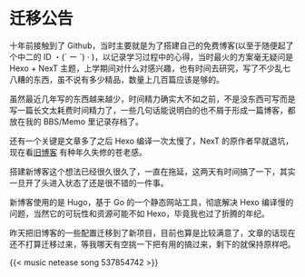 # 迁移公告


十年前接触到了 Github，当时主要就是为了搭建自己的免费博客(以至于随便起了个中二的 ID ・(´ ー `) · )，以记录学习过程中的心得，当时最火的方案毫无疑问是 Hexo + NexT 主题，上学期间对什么对感兴趣，也有时间去研究，写了不少乱七八糟的东西，虽不说有多少精品，数量上几百篇应该是够的。
<!--more-->

虽然最近几年写的东西越来越少，时间精力确实大不如之前，不是没东西可写而是写一篇长文太耗费时间精力了，一些几句话能说明白的也不屑于形成一篇博客，都放在我的 BBS/Memo 里记录存档了。

还有一个关键是文章多了之后 Hexo 编译一次太慢了，NexT 的原作者早就退坑，现在看[旧博客](https://sakanoy.com/) 有种年久失修的苍老感。

搭建新博客这个想法已经很久很久了，一直在拖延，这两天有时间搞了一下，其实一旦开了头进入状态了还是很不错的一件事。

新博客使用的是 Hugo，基于 Go 的一个静态网站工具，彻底解决 Hexo 编译慢的问题，当然它的可玩性和资源可能不如 Hexo，毕竟我也过了折腾的年纪。

昨天把旧博客的一些配置迁移到了新项目，目前也算是比较满意了，文章的话现在还不打算迁移过来，等我哪天有空挑一下把有用的搞过来，剩下的就保持原样吧。

{{< music netease song 537854742 >}}

